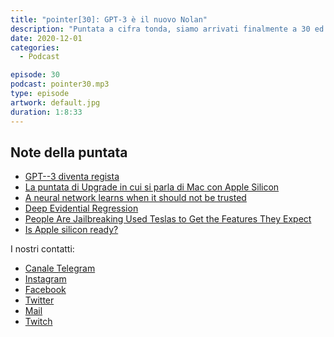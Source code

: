 ```yaml
---
title: "pointer[30]: GPT-3 è il nuovo Nolan"
description: "Puntata a cifra tonda, siamo arrivati finalmente a 30 ed è un traguardo importante per noi in questo 2020 che si sta per concludere. Anche per questa puntata siamo solamente noi tre e discutiamo di GPT-3, di Apple Silicon, di Tesla, di Satispay, di Shortcuts e di Neural Networks. Insomma, la classica puntata che comincia con 'Oggi finiamo presto che non abbiamo molto da raccontare' e che poi dura più di un'ora. Buon ascolto!"
date: 2020-12-01
categories:
  - Podcast

episode: 30
podcast: pointer30.mp3
type: episode
artwork: default.jpg
duration: 1:8:33
---
```


## Note della puntata

<!-- wp:list -->
<ul><li><a href="https://www.digitaltrends.com/features/solicitors-gpt3-future-of-filmmaking/">GPT--3 diventa regista</a></li><li><a href="https://www.relay.fm/upgrade/326">La puntata di Upgrade in cui si parla di Mac con Apple Silicon</a></li><li><a href="https://news.mit.edu/2020/neural-network-uncertainty-1120">A neural network learns when it should not be trusted</a></li><li><a href="http://www.mit.edu/~amini/pubs/pdf/deep-evidential-regression.pdf">Deep Evidential Regression</a></li><li><a href="https://www.vice.com/en/article/y3mb3w/people-are-jailbreaking-used-teslas-to-get-the-features-they-expect">People Are Jailbreaking Used Teslas to Get the Features They&nbsp;Expect</a></li><li><a href="https://isapplesiliconready.com">Is Apple silicon ready?</a></li></ul>
<!-- /wp:list -->


I nostri contatti:

- [Canale Telegram](https://t.me/PointerPodcast)
- [Instagram](https://www.instagram.com/pointerpodcast/)
- [Facebook](https://www.facebook.com/pointerPodcast/)
- [Twitter](https://twitter.com/PointerPodcast)
- [Mail](info@pointerpodcast.it)
- [Twitch](https://www.twitch.tv/pointerpodcast)

